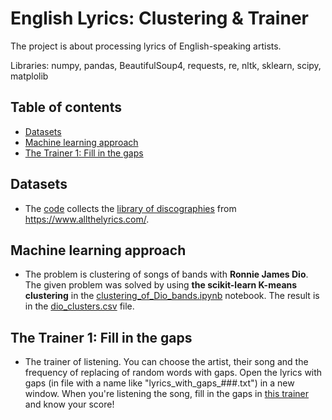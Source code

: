# English Lyrics: Clustering & Trainer

The project is about processing lyrics of English-speaking artists.

Libraries: numpy, pandas, BeautifulSoup4, requests, re, nltk, sklearn, scipy, matplolib


## Table of contents
- [Datasets](#datasets)
- [Machine learning approach](#machine-learning-approach)
- [The Trainer 1: Fill in the gaps](#the-trainer-1-fill-in-the-gaps)


## Datasets

- The [code](https://github.com/am-tropin/eng-lyrics-trainer/blob/main/eng-lyrics-trainer/discography_collecting.ipynb) collects the [library of discographies](https://github.com/am-tropin/eng-lyrics-trainer/tree/main/discography) from https://www.allthelyrics.com/. 


## Machine learning approach

- The problem is clustering of songs of bands with **Ronnie James Dio**. The given problem was solved by using **the scikit-learn K-means clustering** in the [clustering_of_Dio_bands.ipynb](https://github.com/am-tropin/eng-lyrics-trainer/blob/main/clustering_of_Dio_bands.ipynb) notebook. The result is in the [dio_clusters.csv](https://github.com/am-tropin/eng-lyrics-trainer/blob/main/dio_clusters.csv) file.


## The Trainer 1: Fill in the gaps

- The trainer of listening. You can choose the artist, their song and the frequency of replacing of random words with gaps. Open the lyrics with gaps (in file with a name like "lyrics_with_gaps_###.txt") in a new window. When you're listening the song, fill in the gaps in [this trainer](https://github.com/am-tropin/eng-lyrics-trainer/blob/main/trainer_for_listening.ipynb) and know your score! 


